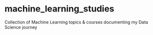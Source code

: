 # machine_learning_studies
Collection of Machine Learning topics &amp; courses documenting my Data Science journey 
